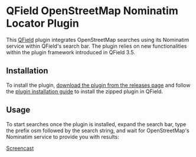 # QField OpenStreetMap Nominatim Locator Plugin

This [QField](https://qfield.org) plugin integrates OpenStreetMap searches using
its Nominatim service within QField's search bar. The plugin relies on new
functionalities within the plugin framework introduced in QField 3.5.

## Installation

To install the plugin, [download the plugin from the releases page](https://github.com/opengisch/qfield-nominatim-locator/releases)
and follow the [plugin installation guide](https://docs.qfield.org/how-to/plugins/#application-plugins) to install
the zipped plugin in QField.

## Usage

To start searches once the plugin is installed, expand the search bar, type
the prefix osm followed by the search string, and wait for OpenStreetMap's Nominatim
service to provide you with results:

[Screencast](https://github.com/user-attachments/assets/020ee185-1e8c-4d9a-937b-da025e35a41a)
